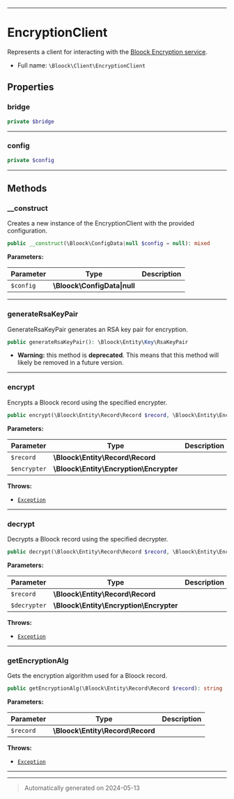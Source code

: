 ***

# EncryptionClient

Represents a client for interacting with the [Bloock Encryption service](https://dashboard.bloock.com/login).



* Full name: `\Bloock\Client\EncryptionClient`



## Properties


### bridge



```php
private $bridge
```






***

### config



```php
private $config
```






***

## Methods


### __construct

Creates a new instance of the EncryptionClient with the provided configuration.

```php
public __construct(\Bloock\ConfigData|null $config = null): mixed
```








**Parameters:**

| Parameter | Type | Description |
|-----------|------|-------------|
| `$config` | **\Bloock\ConfigData&#124;null** |  |





***

### generateRsaKeyPair

GenerateRsaKeyPair generates an RSA key pair for encryption.

```php
public generateRsaKeyPair(): \Bloock\Entity\Key\RsaKeyPair
```






* **Warning:** this method is **deprecated**. This means that this method will likely be removed in a future version.







***

### encrypt

Encrypts a Bloock record using the specified encrypter.

```php
public encrypt(\Bloock\Entity\Record\Record $record, \Bloock\Entity\Encryption\Encrypter $encrypter): \Bloock\Entity\Record\Record
```








**Parameters:**

| Parameter | Type | Description |
|-----------|------|-------------|
| `$record` | **\Bloock\Entity\Record\Record** |  |
| `$encrypter` | **\Bloock\Entity\Encryption\Encrypter** |  |




**Throws:**

- [`Exception`](../../Exception.md)



***

### decrypt

Decrypts a Bloock record using the specified decrypter.

```php
public decrypt(\Bloock\Entity\Record\Record $record, \Bloock\Entity\Encryption\Encrypter $decrypter): \Bloock\Entity\Record\Record
```








**Parameters:**

| Parameter | Type | Description |
|-----------|------|-------------|
| `$record` | **\Bloock\Entity\Record\Record** |  |
| `$decrypter` | **\Bloock\Entity\Encryption\Encrypter** |  |




**Throws:**

- [`Exception`](../../Exception.md)



***

### getEncryptionAlg

Gets the encryption algorithm used for a Bloock record.

```php
public getEncryptionAlg(\Bloock\Entity\Record\Record $record): string
```








**Parameters:**

| Parameter | Type | Description |
|-----------|------|-------------|
| `$record` | **\Bloock\Entity\Record\Record** |  |




**Throws:**

- [`Exception`](../../Exception.md)



***


***
> Automatically generated on 2024-05-13
